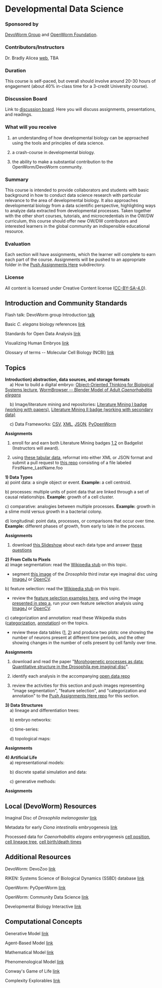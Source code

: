 # Developmental Data Science  
### Sponsored by  
[DevoWorm Group](https://devoworm.weebly.com/) and [OpenWorm Foundation](http://openworm.org/). 

### Contributors/Instructors  
Dr. Bradly Alicea [web](https://bradly-alicea.weebly.com/), TBA

### Duration  
This course is self-paced, but overall should involve around 20-30 hours of engagement (about 40% in-class time for a 3-credit University course).  

### Discussion Board
Link to [discussion board](https://eliademy.com/app/a/courses/bdb7b0a934/discussions). Here you will discuss assignments, presentations, and readings.

### What will you receive
1) an understanding of how developmental biology can be approached using the tools and principles of data science.  

2) a crash-course in developmental biology.  

3) the ability to make a substantial contribution to the OpenWorm/DevoWorm community.  

### Summary 
This course is intended to provide collaborators and students with basic background in how to conduct data science research with particular relevance to the area of developmental biology. It also approaches developmental biology from a data scientific perspective, highlighting ways to analyze data extracted from developmental processes. Taken together with the other short courses, tutorials, and microcredentials in the OW/DW curriculum, this course should offer new OW/DW contributors and interested learners in the global community an indispensible educational resource.

### Evaluation  
Each section will have assignments, which the learner will complete to earn each part of the course. Assignments will be pushed to an appropriate folder in the [Push Assignments Here](https://github.com/devoworm/OW-DW-Education/tree/master/Developmental%20Data%20Science/Push%20Assignments%20Here) subdirectory.


### License  
All content is licensed under Creative Content license ([CC-BY-SA-4.0](https://github.com/devoworm/Licensing-DRM/blob/master/CC-BY-SA-4.0%20License.md)).  

## Introduction and Community Standards  
Flash talk: DevoWorm group Introduction   [talk](https://www.youtube.com/watch?v=7jpksJcYK6E)  

Basic _C. elegans_ biology references   [link](https://github.com/devoworm/devoworm.github.io/blob/master/Basic-C.%20elegans-Biology-References.md)  

Standards for Open Data Analysis   [link](https://github.com/devoworm/devoworm.github.io/blob/master/Creating-Open-Datasets.md)  

Visualizing Human Embryos   [link](https://embryo.asu.edu/pages/visualizing-human-embryos-1999-bradley-richard-smith)  

Glossary of terms -- Molecular Cell Biology (NCBI)   [link](https://www.ncbi.nlm.nih.gov/books/NBK21607/)  

## Topics  

**Introduction) abstraction, data sources, and storage formats**   
&nbsp;&nbsp;&nbsp;&nbsp;a) How to build a digital embryo: [Object-Oriented Thinking for Biological Systems lecture](https://drive.google.com/file/d/1kS8gUHAvTaAXQpJNZ548sRLq0uVP3tt2/view), [WormBrowser -- Blender Model of Adult _Caenorhabditis elegans_](http://browser.openworm.org/)

&nbsp;&nbsp;&nbsp;&nbsp;b) Image/literature mining and repositories: [Literature Mining I badge (working with papers)](https://www.badgelist.com/Orthogonal-Research/Literature-Mining-I-working-with-papers), [Literature Mining II badge (working with secondary data)](https://www.badgelist.com/Orthogonal-Research/Literature-Mining-II-working-with-secondary-data)    

&nbsp;&nbsp;&nbsp;&nbsp;c) Data Frameworks: [CSV](https://en.wikipedia.org/wiki/Comma-separated_values), [XML](https://www.w3schools.com/xml/default.asp), [JSON](https://www.w3schools.com/js/js_json_intro.asp), [PyOpenWorm](https://pypi.org/project/PyOpenWorm/)   

**Assignments** 
1) enroll for and earn both Literature Mining badges [1](https://www.badgelist.com/Orthogonal-Research/Literature-Mining-I-working-with-papers),[2](https://www.badgelist.com/Orthogonal-Research/Literature-Mining-II-working-with-secondary-data) on Badgelist (Instructors will award).   

2) using [these tabular data](https://github.com/devoworm/OW-DW-Education/blob/master/Data%20Repo/sampledata.csv), reformat into either XML or JSON format and submit a pull request to [this repo](https://github.com/devoworm/OW-DW-Education/tree/master/Data%20Repo) consisting of a file labeled FirstName_LastName.foo


**1) Data Types**   
a) point data: a single object or event. **Example:** a cell centroid.

b) processes: multiple units of point data that are linked through a set of causal relationships. **Example:** growth of a cell cluster.

c) comparative: analogies between multiple processes. **Example:** growth in a slime mold versus growth in a bacterial colony.

d) longitudinal: point data, processes, or comparisons that occur over time. **Example:** different phases of growth, from early to late in the process.

**Assignments**
1) download [this Slideshow]() about each data type and answer [these questions]()


**2) From Cells to Pixels**  
a) image segmentation: read the [Wikipedia stub](https://en.wikipedia.org/wiki/Image_segmentation) on this topic.

* segment [this image](https://github.com/devoworm/Drosophila-imaginal-disc-segmentation/blob/master/Wolff-Gordon-Gordon-drawing.TIF) of the _Drosophila_ third instar eye imaginal disc using [ImageJ](https://imagej.nih.gov/ij/) or [OpenCV](https://opencv.org/).

b) feature selection: read the [Wikipedia stub](https://en.wikipedia.org/wiki/Image_segmentation) on this topic.

* review the [feature selection examples here](https://github.com/devoworm/Drosophila-imaginal-disc-segmentation/tree/master/Areal%20Size%20Distributions), and using the image [presented in step a](https://github.com/devoworm/Drosophila-imaginal-disc-segmentation/blob/master/Wolff-Gordon-Gordon-drawing.TIF), run your own feature selection analysis using [ImageJ](https://imagej.nih.gov/ij/) or [OpenCV](https://opencv.org/).

c) categorization and annotation: read these Wikipedia stubs ([categorization](https://en.wikipedia.org/wiki/Categorization), [annotation](https://en.wikipedia.org/wiki/Annotation)) on the topics.

* review these data tables ([1](https://github.com/devoworm/OW-DW-Education/blob/master/Data%20Repo/cellsbyfamily.csv), [2](https://github.com/devoworm/OW-DW-Education/blob/master/Data%20Repo/alladultcellsinembryo.csv)) and produce two plots: one showing the number of neurons present at different time periods, and the other showing changes in the number of cells present by cell family over time.

**Assignments**
1) download and read the paper "[Morphogenetic processes as data: Quantitative structure in the Drosophila eye imaginal disc](https://www.biorxiv.org/content/10.1101/395640v1)".

2) identify each analysis in the accompanying [open data repo](https://github.com/devoworm/Drosophila-imaginal-disc-segmentation)

3) review the activities for this section and push images representing "image segmentation", "feature selection", and "categorization and annotation" to the [Push Assignments Here repo](https://github.com/devoworm/OW-DW-Education/tree/master/Developmental%20Data%20Science/Push%20Assignments%20Here) for this section.


**3) Data Structures**    
&nbsp;&nbsp;&nbsp;&nbsp;a) lineage and differentiation trees:  

&nbsp;&nbsp;&nbsp;&nbsp;b) embryo networks:  

&nbsp;&nbsp;&nbsp;&nbsp;c) time-series:  

&nbsp;&nbsp;&nbsp;&nbsp;d) topological maps:  

**Assignments**  


**4) Artificial Life**  
&nbsp;&nbsp;&nbsp;&nbsp;a) representational models:  

&nbsp;&nbsp;&nbsp;&nbsp;b) discrete spatial simulation and data:  

&nbsp;&nbsp;&nbsp;&nbsp;c) generative methods:   

**Assignments**  




## Local (DevoWorm) Resources  
Imaginal Disc of _Drosophila melanogaster_     [link](https://github.com/devoworm/Drosophila-imaginal-disc-segmentation)  

Metadata for early _Ciona intestinalis_ embryogenesis   [link](https://github.com/devoworm/DevoWorm/tree/master/Ascidian%20Embryogenesis%20Data)

Processed data for _Caenorhabditis elegans_ embryogenesis   [cell position](https://github.com/devoworm/DevoWorm/tree/master/Positional%20Info), [cell lineage tree](https://github.com/devoworm/DevoWorm/tree/master/Lineage%20Tree%20DB), [cell birth/death times](https://github.com/devoworm/DevoWorm/tree/master/Cell%20Birth%20and%20Death%20Timing%20Data)


## Additional Resources   
DevoWorm: DevoZoo   [link](https://devoworm.github.io/)  

RIKEN: Systems Science of Biological Dynamics (SSBD) database   [link](http://ssbd.qbic.riken.jp/)  

OpenWorm: PyOpenWorm   [link](https://pypi.org/project/PyOpenWorm/)  

OpenWorm: Community Data Science   [link](https://github.com/devoworm/Data-Science)  

Developmental Biology Interactive   [link](http://www.devbio.biology.gatech.edu/)   


## Computational Concepts   
Generative Model   [link](https://en.wikipedia.org/wiki/Generative_model)  

Agent-Based Model   [link](https://en.wikipedia.org/wiki/Agent-based_model)  

Mathematical Model   [link](https://en.wikipedia.org/wiki/Mathematical_model)  

Phenomenological Model   [link](https://en.wikipedia.org/wiki/Phenomenological_model)  

Conway's Game of Life   [link](http://www.conwaylife.com/wiki/Conway%27s_Game_of_Life)  

Complexity Explorables   [link](http://www.complexity-explorables.org/)
